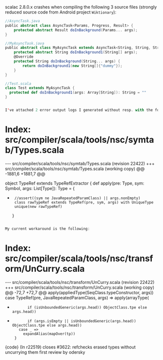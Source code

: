 scalac 2.8.0.x crashes when compiling the following 3 source files (strongly reduced source code from Android project `Wiktionary`):
```scala
//AsyncTask.java
public abstract class AsyncTask<Params, Progress, Result> {
    protected abstract Result doInBackground(Params... args);
}
```

```scala
//MyAsyncTask.java
public abstract class MyAsyncTask extends AsyncTask<String, String, String> {
    protected abstract String doInBackground1(String[] args);
    @Override
    protected String doInBackground(String... args) {
        return doInBackground1(new String[]{"dummy"});
    }
}
```

```scala
//Test.scala
class Test extends MyAsyncTask {
  protected def doInBackground1(args: Array[String]): String = ""
}
```

```scala

I've attached 2 error output logs I generated without resp. with the following line added in `Types.scala` (to Adriaan: "the compiler build crashes during the `quick` phase when the assert in enabled !!):
```
Index: src/compiler/scala/tools/nsc/symtab/Types.scala
===================================================================
--- src/compiler/scala/tools/nsc/symtab/Types.scala	(revision 22422)
+++ src/compiler/scala/tools/nsc/symtab/Types.scala	(working copy)
@@ -1881,6 +1881,7 @@
 
   object TypeRef extends TypeRefExtractor {
     def apply(pre: Type, sym: Symbol, args: List[Type]): Type = {
+      //assert((sym ne JavaRepeatedParamClass) || args.nonEmpty)
       class rawTypeRef extends TypeRef(pre, sym, args) with UniqueType
       unique(new rawTypeRef)
     }
```scala

My current workaround is the following:
```
Index: src/compiler/scala/tools/nsc/transform/UnCurry.scala
===================================================================
--- src/compiler/scala/tools/nsc/transform/UnCurry.scala	(revision 22422)
+++ src/compiler/scala/tools/nsc/transform/UnCurry.scala	(working copy)
@@ -72,7 +72,7 @@
           apply(appliedType(SeqClass.typeConstructor, args))
         case TypeRef(pre, JavaRepeatedParamClass, args) =>
           apply(arrayType(
-            if (isUnboundedGeneric(args.head)) ObjectClass.tpe else args.head))
+            if (args.isEmpty || isUnboundedGeneric(args.head)) ObjectClass.tpe else args.head))
         case _ =>
           expandAlias(mapOver(tp))
       }
{code}
(In r22519) closes #3622: refchecks erased types without uncurrying them first
review by odersky
